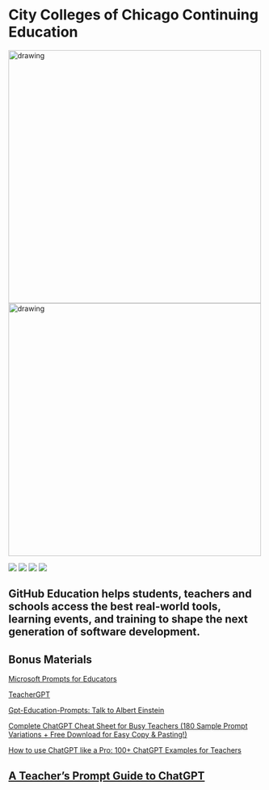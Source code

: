 # City Colleges of Chicago Continuing Education

<img src="https://user-images.githubusercontent.com/97467892/151880377-1c26ae86-8fbf-4874-9bb3-af7c7d050486.png#gh-light-mode-only" alt="drawing" width="500"/>
<img src="https://user-images.githubusercontent.com/97467892/151882038-25e99abe-cfac-464c-994d-465c748938f1.png#gh-dark-mode-only" alt="drawing" width="500"/>

<a href="https://github.com/blog/category/education"><img src="https://img.shields.io/badge/GitHub Blog%20-%231DA1F2.svg?&style=for-the-badge&logo=GitHub&logoColor=white&color=grey"></a> <a href="https://twitter.com/githubeducation"><img src="https://img.shields.io/badge/GitHubEducation%20-%231DA1F2.svg?&style=for-the-badge&logo=Twitter&logoColor=white"></a> <a href="https://www.twitch.tv/githubeducation/"><img src="https://img.shields.io/twitch/status/GitHubEducation?color=blueviolet&logo=twitch&logoColor=white&style=for-the-badge"></a> <a href="https://www.facebook.com/githubeducation/"><img src="https://img.shields.io/badge/GitHubEducation%20-%231DA1F2.svg?&style=for-the-badge&logo=Facebook&logoColor=white&color=0573e7"></a>

GitHub Education helps students, teachers and schools access the best real-world tools, learning events, and training to shape the next generation of software development.
---

## Bonus Materials

[Microsoft Prompts for Educators](https://github.com/microsoft/prompts-for-edu/tree/main)

[TeacherGPT](https://github.com/LylaCoding/TeacherGPT)

[Gpt-Education-Prompts: Talk to Albert Einstein](https://github.com/phelps-sg/gpt-education-prompts)

[Complete ChatGPT Cheat Sheet for Busy Teachers (180 Sample Prompt Variations + Free Download for Easy Copy & Pasting!)](https://www.classpoint.io/blog/chatgpt-cheat-sheet-for-busy-teachers)

[How to use ChatGPT like a Pro: 100+ ChatGPT Examples for Teachers](https://www.classpoint.io/blog/how-to-use-chatgpt-100-chatgpt-examples-in-schools)

[A Teacher’s Prompt Guide to ChatGPT](https://content-calpoly-edu.s3.amazonaws.com/ctlt/1/images/A%20Teacher%27s%20Prompt%20Guide%20to%20ChatGPT%20accessible%20version.pdf)
---
 